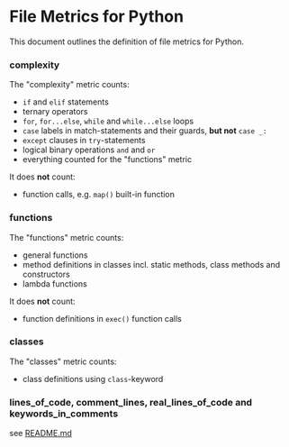 # File Metrics for Python

This document outlines the definition of file metrics for Python.

### complexity

The "complexity" metric counts:

-   `if` and `elif` statements
-   ternary operators
-   `for`, `for...else`, `while` and `while...else` loops
-   `case` labels in match-statements and their guards, **but not** `case _:`
-   `except` clauses in `try`-statements
-   logical binary operations `and` and `or`
-   everything counted for the "functions" metric

It does **not** count:

-   function calls, e.g. `map()` built-in function

### functions

The "functions" metric counts:

-   general functions
-   method definitions in classes incl. static methods, class methods and constructors
-   lambda functions

It does **not** count:

-   function definitions in `exec()` function calls

### classes

The "classes" metric counts:

-   class definitions using `class`-keyword

### lines_of_code, comment_lines, real_lines_of_code and keywords_in_comments

see [README.md](../README.md)
